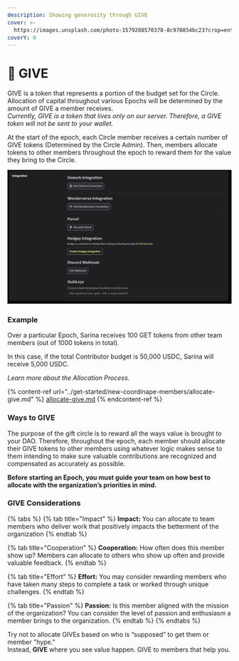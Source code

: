```yaml
---
description: Showing generosity through GIVE
cover: >-
  https://images.unsplash.com/photo-1579208570378-8c970854bc23?crop=entropy&cs=srgb&fm=jpg&ixid=MnwxOTcwMjR8MHwxfHNlYXJjaHw1fHxnaXZlfGVufDB8fHx8MTY1MjMxNTk0Nw&ixlib=rb-1.2.1&q=85
coverY: 0
---
```


# 👐 GIVE

GIVE is a token that represents a portion of the budget set for the Circle. Allocation of capital throughout various Epochs will be determined by the amount of GIVE a member receives.\
_Currently, GIVE is a token that lives only on our server. Therefore, a GIVE token will not be sent to your wallet._

At the start of the epoch, each Circle member receives a certain number of GIVE tokens (Determined by the Circle Admin). Then, members allocate tokens to other members throughout the epoch to reward them for the value they bring to the Circle.

![Circle Allocation](<../../.gitbook/assets/image (33).png>)

### Example

Over a particular Epoch, Sarina receives 100 GET tokens from other team members (out of 1000 tokens in total).

In this case, if the total Contributor budget is 50,000 USDC, Sarina will receive 5,000 USDC.

_Learn more about the Allocation Process._

{% content-ref url="../get-started/new-coordinape-members/allocate-give.md" %}
[allocate-give.md](../get-started/new-coordinape-members/allocate-give.md)
{% endcontent-ref %}

### Ways to GIVE

The purpose of the gift circle is to reward all the ways value is brought to your DAO. Therefore, throughout the epoch, each member should allocate their GIVE tokens to other members using whatever logic makes sense to them intending to make sure valuable contributions are recognized and compensated as accurately as possible.

**Before starting an Epoch, you must guide your team on how best to allocate with the organization’s priorities in mind.**

### **GIVE Considerations**

{% tabs %}
{% tab title="Impact" %}
**Impact:** You can allocate to team members who deliver work that positively impacts the betterment of the organization
{% endtab %}

{% tab title="Cooperation" %}
**Cooperation:** How often does this member show up? Members can allocate to others who show up often and provide valuable feedback.
{% endtab %}

{% tab title="Effort" %}
**Effort:** You may consider rewarding members who have taken many steps to complete a task or worked through unique challenges.
{% endtab %}

{% tab title="Passion" %}
**Passion:** Is this member aligned with the mission of the organization? You can consider the level of passion and enthusiasm a member brings to the organization.
{% endtab %}
{% endtabs %}

Try not to allocate GIVEs based on who is “supposed” to get them or member "hype."\
Instead, **GIVE** where you see value happen. GIVE to members that help you.
